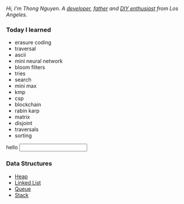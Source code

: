*Hi, I'm Thong Nguyen. A [developer](https://github.com/ikumen), [father](/static/images/these_guys.jpg) and [DIY enthusiast](/til/diy/) from Los Angeles.*

### Today I learned

<!-- Generated content -->
<!-- @@content@@ -->
<!-- Generated content end -->

* erasure coding
* traversal
* ascii
* mini neural network
* bloom filters
* tries
* search
* mini max
* kmp
* csp
* blockchain
* rabin karp
* matrix
* disjoint
* traversals
* sorting

<form action="http://localhost:3000">
  hello <input type="hello">
</form>

### Data Structures

* [Heap](/src/main/java/com/gnoht/til/datastructures#heap)
* [Linked List](/src/main/java/com/gnoht/til/datastructures)
* [Queue](/src/main/java/com/gnoht/til/datastructures)
* [Stack](/src/main/java/com/gnoht/til/datastructures#stack)

